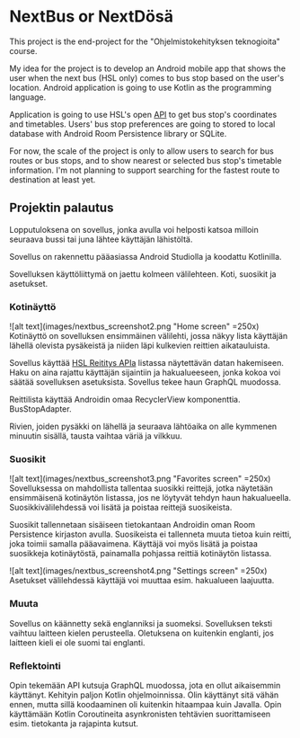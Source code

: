 # NextBus or NextDösä 

This project is the end-project for the "Ohjelmistokehityksen teknogioita" course.

My idea for the project is to develop an Android mobile app that shows the user when the next bus (HSL only) comes to bus stop based on the user's location. Android application is going to use Kotlin as the programming language.

Application is going to use HSL's open [API](https://www.hsl.fi/avoindata) to get bus stop's coordinates and timetables.
Users' bus stop preferences are going to stored to local database with Android Room Persistence library or SQLite.

For now, the scale of the project is only to allow users to search for bus routes or bus stops, and to show nearest or selected bus stop's timetable information. I'm not planning to support searching for the fastest route to destination at least yet.

## Projektin palautus
Lopputuloksena on sovellus, jonka avulla voi helposti katsoa milloin seuraava bussi tai juna lähtee käyttäjän lähistöltä.

Sovellus on rakennettu pääasiassa Android Studiolla ja koodattu Kotlinilla.

Sovelluksen käyttöliittymä on jaettu kolmeen välilehteen. Koti, suosikit ja asetukset.

### Kotinäyttö
![alt text](images/nextbus_screenshot2.png "Home screen" =250x)
Kotinäyttö on sovelluksen ensimmäinen välilehti, jossa näkyy lista käyttäjän lähellä olevista pysäkeistä ja niiden läpi kulkevien reittien aikatauluista.

Sovellus käyttää [HSL Reititys APIa](https://digitransit.fi/en/developers/apis/1-routing-api/) listassa näytettävän datan hakemiseen. Haku on aina rajattu käyttäjän sijaintiin ja hakualueeseen, jonka kokoa voi säätää sovelluksen asetuksista. Sovellus tekee haun GraphQL muodossa.

Reittilista käyttää Androidin omaa RecyclerView komponenttia. BusStopAdapter.

Rivien, joiden pysäkki on lähellä ja seuraava lähtöaika on alle kymmenen minuutin sisällä, tausta vaihtaa väriä ja vilkkuu.

### Suosikit
![alt text](images/nextbus_screenshot3.png "Favorites screen" =250x)
Sovelluksessa on mahdollista tallentaa suosikki reittejä, jotka näytetään ensimmäisenä kotinäytön listassa, jos ne löytyvät tehdyn haun hakualueella.
Suosikkivälilehdessä voi lisätä ja poistaa reittejä suosikeista.

Suosikit tallennetaan sisäiseen tietokantaan Androidin oman Room Persistence kirjaston avulla. Suosikeista ei tallenneta muuta tietoa kuin reitti, joka toimii samalla pääavaimena.
Käyttäjä voi myös lisätä ja poistaa suosikkeja kotinäytöstä, painamalla pohjassa reittiä kotinäytön listassa.

![alt text](images/nextbus_screenshot4.png "Settings screen" =250x)
Asetukset välilehdessä käyttäjä voi muuttaa esim. hakualueen laajuutta. 

### Muuta
Sovellus on käännetty sekä englanniksi ja suomeksi. Sovelluksen teksti vaihtuu laitteen kielen perusteella. Oletuksena on kuitenkin englanti, jos laitteen kieli ei ole suomi tai englanti.

### Reflektointi
Opin tekemään API kutsuja GraphQL muodossa, jota en ollut aikaisemmin käyttänyt.
Kehityin paljon Kotlin ohjelmoinnissa. Olin käyttänyt sitä vähän ennen, mutta sillä koodaaminen oli kuitenkin hitaampaa kuin Javalla.
Opin käyttämään Kotlin Coroutineita asynkronisten tehtävien suorittamiseen esim. tietokanta ja rajapinta kutsut.

